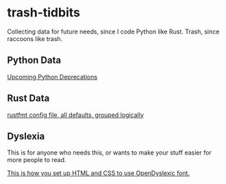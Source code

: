 # trash-tidbits

Collecting data for future needs, since I code Python like Rust. 
Trash, since raccoons like trash. 

## Python Data

[Upcoming Python Deprecations](python_deprecations.md)

## Rust Data

[rustfmt config file, all defaults, grouped logically](https://github.com/Azzybana/trash-tidbits/blob/main/rustfmt_options_defaults.toml)

## Dyslexia

This is for anyone who needs this, or wants to make your stuff easier for more people to read. 

[This is how you set up HTML and CSS to use OpenDyslexic font.](how_to_use_opendyslexic_in_css.html)

